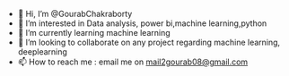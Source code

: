 - 👋 Hi, I’m @GourabChakraborty
- 👀 I’m interested in Data analysis, power bi,machine learning,python
- 🌱 I’m currently learning machine learning
- 💞️ I’m looking to collaborate on any project regarding machine learning, deeplearning
- 📫 How to reach me : email me on mail2gourab08@gmail.com

<!---
GourabChak/GourabChak is a ✨ special ✨ repository because its `README.md` (this file) appears on your GitHub profile.
You can click the Preview link to take a look at your changes.
--->
